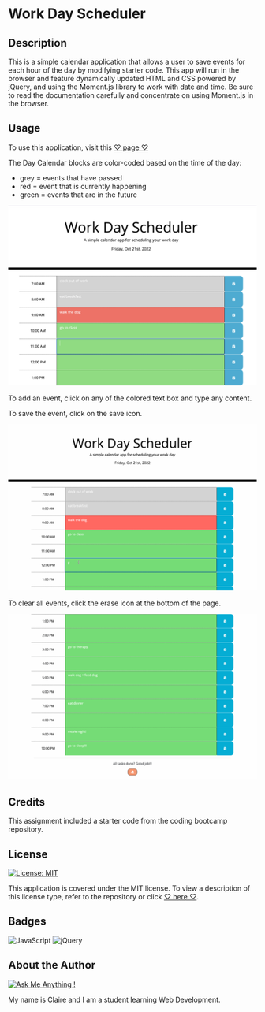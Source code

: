# Work Day Scheduler
## Description
This is a simple calendar application that allows a user to save events for each hour of the day by modifying starter code. This app will run in the browser and feature dynamically updated HTML and CSS powered by jQuery, and using the Moment.js library to work with date and time. Be sure to read the documentation carefully and concentrate on using Moment.js in the browser.

## Usage

To use this application, visit this [♡ page ♡](https://cmariego97.github.io/Work-Day-Scheduler/)

The Day Calendar blocks are color-coded based on the time of the day:
- grey = events that have passed
- red = event that is currently happening
- green = events that are in the future

![color-coded scheduler](./assets/images/color-coded-scheduler.png)

To add an event, click on any of the colored text box and type any content.

To save the event, click on the save icon.

![added an event](./assets/images/add-event-demo.gif)

To clear all events, click the erase icon at the bottom of the page.

![clear events](./assets/images/clear-events-demo.gif)

## Credits

This assignment included a starter code from the coding bootcamp repository.

## License

[![License: MIT](https://img.shields.io/badge/License-MIT-yellow.svg)](https://opensource.org/licenses/MIT)

This application is covered under the MIT license.
To view a description of this license type, refer to the repository or click [♡ here ♡](https://opensource.org/licenses/MIT).

## Badges

![JavaScript](https://img.shields.io/badge/javascript-%23323330.svg?style=for-the-badge&logo=javascript&logoColor=%23F7DF1E)
![jQuery](https://img.shields.io/badge/jquery-%230769AD.svg?style=for-the-badge&logo=jquery&logoColor=white)




## About the Author

[![Ask Me Anything !](https://img.shields.io/badge/Ask%20me-anything-1abc9c.svg)](https://GitHub.com/Naereen/ama)

My name is Claire and I am a student learning Web Development.